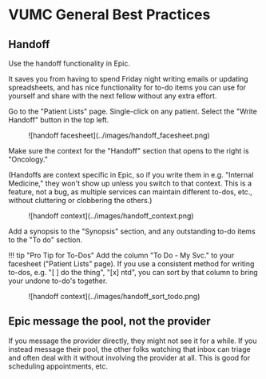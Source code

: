 # VUMC General Best Practices


## Handoff

Use the handoff functionality in Epic. 

It saves you from having to spend Friday night writing emails or updating spreadsheets, 
and has nice functionality for to-do items you can use for yourself 
and share with the next fellow without any extra effort.

Go to the "Patient Lists" page. 
Single-click on any patient. 
Select the "Write Handoff" button in the top left.

<figure markdown>
![handoff facesheet](../images/handoff_facesheet.png)
<figcaption markdown> </figcaption>
</figure>

Make sure the context for the "Handoff" section that opens to the right is "Oncology."

(Handoffs are context specific in Epic, so if you write them in e.g. "Internal Medicine,"
they won't show up unless you switch to that context. 
This is a feature, not a bug, 
as multiple services can maintain different to-dos, etc., without cluttering or clobbering the others.)

<figure markdown>
![handoff context](../images/handoff_context.png)
<figcaption markdown> </figcaption>
</figure>

Add a synopsis to the "Synopsis" section,
and any outstanding to-do items to the "To do" section.

!!! tip "Pro Tip for To-Dos"
Add the column "To Do - My Svc." to your facesheet ("Patient Lists" page).
If you use a consistent method for writing to-dos, 
e.g. "[ ] do the thing", "[x] ntd", 
you can sort by that column to bring your undone to-do's together.

<figure markdown>
![handoff context](../images/handoff_sort_todo.png)
<figcaption markdown> </figcaption>
</figure>



## Epic message the pool, not the provider

If you message the provider directly, 
they might not see it for a while.
If you instead message their pool, 
the other folks watching that inbox can triage 
and often deal with it without involving the provider at all.
This is good for scheduling appointments, etc.
